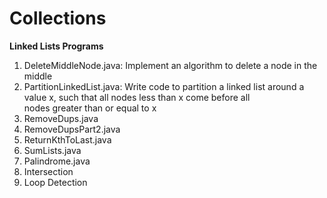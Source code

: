 # Collections

**Linked Lists Programs**
  1. DeleteMiddleNode.java: Implement an algorithm to delete a node in the middle
  2. PartitionLinkedList.java:  Write code to partition a linked list around a value x, such that all nodes less than x come before all   
     nodes greater than or equal to x
  3. RemoveDups.java
  4. RemoveDupsPart2.java
  5. ReturnKthToLast.java
  6. SumLists.java
  7. Palindrome.java
  8. Intersection
  9. Loop Detection
